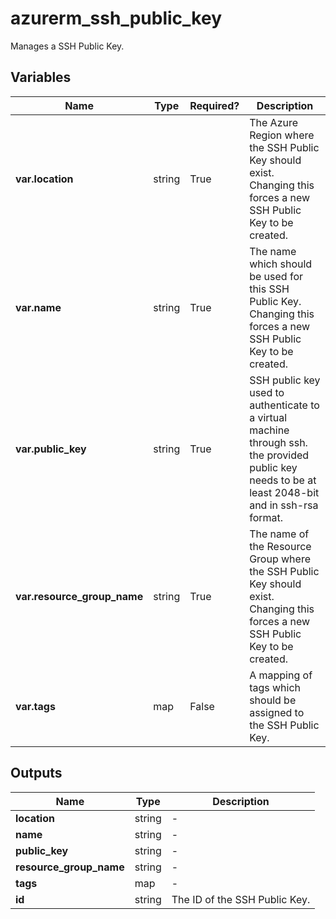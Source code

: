 # azurerm_ssh_public_key

Manages a SSH Public Key.

## Variables

| Name | Type | Required? |  Description |
| ---- | ---- | --------- |  ----------- |
| **var.location** | string | True | The Azure Region where the SSH Public Key should exist. Changing this forces a new SSH Public Key to be created. | 
| **var.name** | string | True | The name which should be used for this SSH Public Key. Changing this forces a new SSH Public Key to be created. | 
| **var.public_key** | string | True | SSH public key used to authenticate to a virtual machine through ssh. the provided public key needs to be at least 2048-bit and in ssh-rsa format. | 
| **var.resource_group_name** | string | True | The name of the Resource Group where the SSH Public Key should exist. Changing this forces a new SSH Public Key to be created. | 
| **var.tags** | map | False | A mapping of tags which should be assigned to the SSH Public Key. | 



## Outputs

| Name | Type | Description |
| ---- | ---- | --------- | 
| **location** | string  | - | 
| **name** | string  | - | 
| **public_key** | string  | - | 
| **resource_group_name** | string  | - | 
| **tags** | map  | - | 
| **id** | string  | The ID of the SSH Public Key. | 